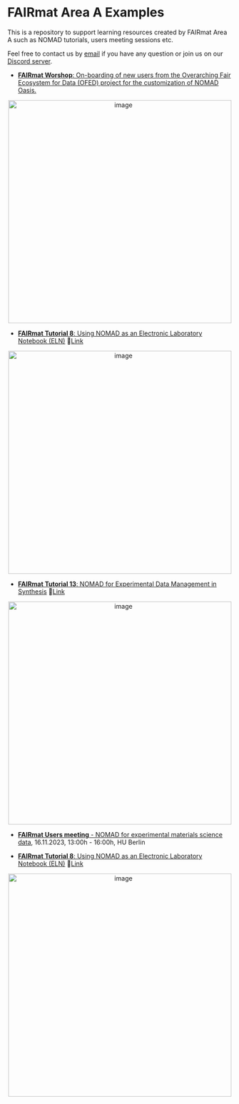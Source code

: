 # FAIRmat Area A Examples

This is a repository to support learning resources created by FAIRmat Area A such as NOMAD tutorials, users meeting sessions etc.

Feel free to contact us by [email](fairmat@physik.hu-berlin.de) if you have any question or join us on our [Discord server](https://discord.gg/Gyzx3ukUw8).


* [**FAIRmat Worshop**: On-boarding of new users from the Overarching Fair Ecosystem for Data (OFED) project for the customization of NOMAD Oasis.](https://github.com/FAIRmat-NFDI/AreaA-Examples/tree/main/workshop_01-25) 

<p align="center">
<img width="500" alt="image" src=""> 
</p>

* [**FAIRmat Tutorial 8**: Using NOMAD as an Electronic Laboratory Notebook (ELN)](https://github.com/FAIRmat-NFDI/AreaA-Examples/tree/main/tutorial8) 🔗[Link](https://www.fairmat-nfdi.eu/events/fairmat-tutorial-8/tutorial-8-home)

<p align="center">
<img width="500" alt="image" src="https://user-images.githubusercontent.com/64071335/224782923-3259a8f1-bdd2-4084-87dd-3f29a46b66e7.png"> 
</p>


* [**FAIRmat Tutorial 13**: NOMAD for Experimental Data Management in Synthesis](https://github.com/FAIRmat-NFDI/AreaA-Examples/tree/main/tutorial13) 🔗[Link](https://events.fairmat-nfdi.eu/event/18/)

<p align="center">
<img width="500" alt="image" src="https://www.fairmat-nfdi.eu/uploads/Tutorial13_Event.png"> 
</p>


* [**FAIRmat Users meeting** - NOMAD for experimental materials science data](https://github.com/FAIRmat-NFDI/AreaA-Examples/tree/main/users_meeting_11-23), 16.11.2023, 13:00h - 16:00h, HU Berlin



* [**FAIRmat Tutorial 8**: Using NOMAD as an Electronic Laboratory Notebook (ELN)](https://github.com/FAIRmat-NFDI/AreaA-Examples/tree/main/tutorial8) 🔗[Link](https://www.fairmat-nfdi.eu/events/fairmat-tutorial-8/tutorial-8-home)

<p align="center">
<img width="500" alt="image" src="https://user-images.githubusercontent.com/64071335/224782923-3259a8f1-bdd2-4084-87dd-3f29a46b66e7.png"> 
</p>

